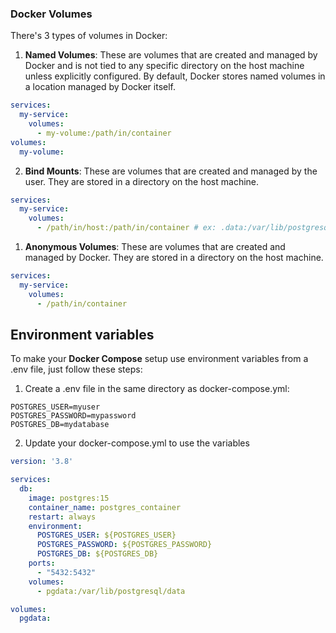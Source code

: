 
### Docker Volumes

There's 3 types of volumes in Docker:

1. **Named Volumes**: These are volumes that are created and managed by Docker and is not tied to any specific directory on the host machine unless explicitly configured. By default, Docker stores named volumes in a location managed by Docker itself.

```yaml
services:
  my-service:
    volumes:
      - my-volume:/path/in/container
volumes:
  my-volume:
```

2. **Bind Mounts**: These are volumes that are created and managed by the user. They are stored in a directory on the host machine.

```yaml
services:
  my-service:
    volumes:
      - /path/in/host:/path/in/container # ex: .data:/var/lib/postgresql/data
```

1. **Anonymous Volumes**: These are volumes that are created and managed by Docker. They are stored in a directory on the host machine.

```yaml
services:
  my-service:
    volumes:
      - /path/in/container
```

## Environment variables
To make your **Docker Compose** setup use environment variables from a .env file, just follow these steps:

1. Create a .env file in the same directory as docker-compose.yml:
```env
POSTGRES_USER=myuser
POSTGRES_PASSWORD=mypassword
POSTGRES_DB=mydatabase
```
2. Update your docker-compose.yml to use the variables
```yaml
version: '3.8'

services:
  db:
    image: postgres:15
    container_name: postgres_container
    restart: always
    environment:
      POSTGRES_USER: ${POSTGRES_USER}
      POSTGRES_PASSWORD: ${POSTGRES_PASSWORD}
      POSTGRES_DB: ${POSTGRES_DB}
    ports:
      - "5432:5432"
    volumes:
      - pgdata:/var/lib/postgresql/data

volumes:
  pgdata:
```
